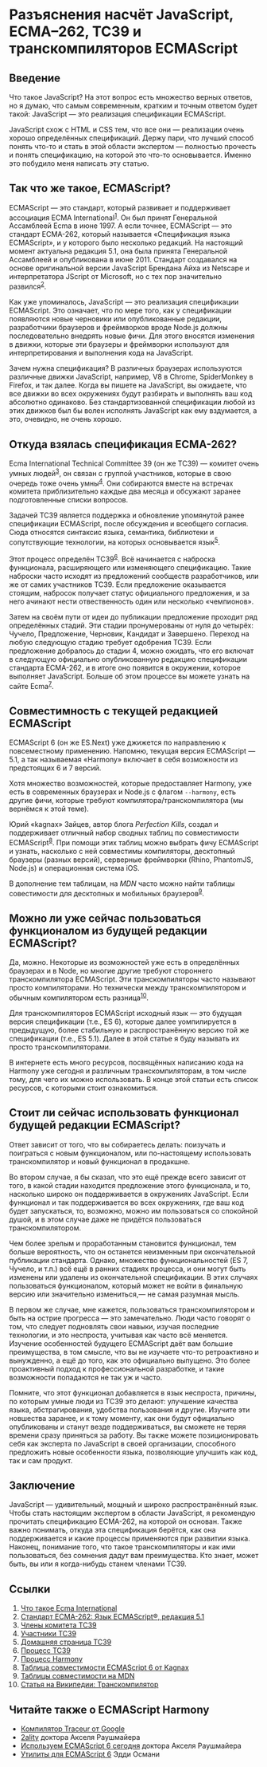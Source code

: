 # Разъяснения насчёт JavaScript, ECMA–262, TC39 и транскомпиляторов ECMAScript

## Введение

Что такое JavaScript? На этот вопрос есть множество верных ответов, но я думаю,
что самым современным, кратким и точным ответом будет такой: JavaScript — это
реализация спецификации ECMAScript.

JavaScript схож с HTML и CSS тем, что все они — реализации очень хорошо
определённых спецификаций. Держу пари, что лучший способ понять что-то и стать
в этой области экспертом — полностью прочесть и понять спецификацию, на
которой это что-то основывается. Именно это побудило меня написать эту статью.

## Так что же такое, ECMAScript?

ECMAScript — это стандарт, который развивает и поддерживает ассоциация ECMA
International<sup>[1][ref1]</sup>. Он был принят Генеральной Ассамблеей Ecma в
июне 1997. А если точнее, ECMAScript — это стандарт ECMA-262, который называется
«Спецификация языка ECMAScript», и у которого было несколько редакций.
На настоящий момент актуальна редакция 5.1, она была принята
Генеральной Ассамблеей и опубликована в июне 2011. Стандарт создавался на основе
оригинальной версии JavaScript Брендана Айха из Netscape и интерпретатора
JScript от Microsoft, но с тех пор значительно развился<sup>[2][ref2]</sup>.

Как уже упоминалось, JavaScript — это реализация спецификации ECMAScript.
Это означает, что по мере того, как у спецификации появляются новые черновики
или опубликованные редакции, разработчики браузеров и фреймворков вроде Node.js
должны последовательно внедрять новые фичи. Для этого вносятся изменения в
движки, которые эти браузеры и фреймворки используют для интерпретирования и
выполнения кода на JavaScript.

Зачем нужна спецификация? В различных браузерах используются различные движки
JavaScript, например, V8 в Chrome, SpiderMonkey в Firefox, и так далее.
Когда вы пишете на JavaScript, вы ожидаете, что все движки во всех окружениях
будут разбирать и выполнять ваш код абсолютно одинаково. Без стандартизованной
спецификации любой из этих движков был бы волен исполнять JavaScript как ему
вздумается, а это, очевидно, не очень хорошо.

## Откуда взялась cпецификация ECMA-262?

Ecma International Technical Committee 39 (он же TC39) — комитет очень умных
людей<sup>[3][ref3]</sup>, он связан с группой участников, которые в свою
очередь тоже очень умны<sup>[4][ref4]</sup>. Они собираются вместе на встречах
комитета приблизительно каждые два месяца и обсужают заранее подготовленные
списки вопросов.

Задачей TC39 является поддержка и обновление упомянутой ранее спецификации
ECMAScript, после обсуждения и всеобщего согласия. Сюда относятся синтаксис
языка, семантика, библиотеки и сопутствующие технологии, на которых основывается
язык<sup>[5][ref5]</sup>.

Этот процесс определён TC39<sup>[6][ref6]</sup>. Всё начинается с наброска
функционала, расширяющего или изменяющего спецификацию. Такие наброски часто
исходят из предложений сообществ разработчиков, или же от самих участников TC39.
Если предложение оказывается стоящим, набросок получает статус официального
предложения, и за него ачинают нести отвественность один или несколько
«чемпионов».

Затем на своём пути от идеи до публикации предложение проходит ряд определённых
стадий. Эти стадии пронумерованы от нуля до четырёх: Чучело, Предложение,
Черновик, Кандидат и Завершено. Переход на любую следующую стадию требует
одобрения TC39. Если предложение добралось до стадии 4, можно ожидать, что его
включат в следующую официально опубликованную редакцию спецификации стандарта
ECMA-262, и в итоге оно появится в окружении, которое выполняет JavaScript.
Больше об этом процессе вы можете узнать на сайте Ecma<sup>[7][ref7]</sup>.

## Совместимность с текущей редакцией ECMAScript

ECMAScript 6 (он же ES.Next) уже джижется по направлению к повсеместному
применению. Напомню, текущая версия ECMAScript — 5.1, а так называемая
«Harmony» включает в себя возможности из предстоящих 6 и 7 версий.

Хотя множество возможностей, которые предоставляет Harmony, уже есть в
современных браузерах и Node.js с флагом `--harmony`, есть другие фичи, которые
требуют компилятора/транскомпилятора (мы вернёмся к этой теме).

Юрий «kagnax» Зайцев, автор блога *Perfection Kills*, создал и поддерживает
отличный набор сводных таблиц по совместимости ECMAScript<sup>[8][ref8]</sup>.
При помощи этих таблиц можно выбрать фичу ECMAScript и узнать, насколько с ней
совместимы компиляторы, десктопный браузеры (разных версий), серверные
фреймворки (Rhino, PhantomJS, Node.js) и операционная система iOS.

В дополнение тем таблицам, на *MDN* часто можно найти таблицы совестимости для
десктопных и мобильных браузеров<sup>[9][ref9]</sup>.

## Можно ли уже сейчас пользоваться функционалом из будущей редакции ECMAScript?

Да, можно. Некоторые из возможностей уже есть в определённых браузерах и в Node,
но многие другие требуют стороннего транскомпилятора ECMAScript. Эти
транскомпиляторы часто называют просто компиляторами. Но технически между
транскомпилятором и обычным компилятором есть разница<sup>[10][ref10]</sup>.

Для транскомпиляторов ECMAScript исходный язык — это будущая версия спецификации
(т.е., ES 6), которые далее уомпилируется в предыдущую, более стабильную и
распространённую версию той же спецификации (т.е., ES 5.1). Далее в этой статье
я буду называть их просто транскомпиляторами.

В интернете есть много ресурсов, посвящённых написанию кода на Harmony уже
сегодня и различным транскомпиляторам, в том числе тому, для чего их можно
использовать. В конце этой статьи есть список ресурсов, с которыми стоит
ознакомиться.

## Стоит ли сейчас использовать функционал будущей редакции ECMAScript?

Ответ зависит от того, что вы собираетесь делать: поизучать и поиграться с новым
функционалом, или по-настоящему использовать транскомпилятор и новый функционал
в продакшне.

Во втором случае, я бы сказал, что это ещё прежде всего зависит от того, в
какой стадии находится предложение этого функционала, и то, насколько широко
он поддерживается в окружениях JavaScript. Если функционал и так поддерживается
во всех окружениях, где ваш код будет запускаться, то, возможно, можно им
пользоваться со спокойной душой, и в этом случае даже не придётся пользоваться
транскомпилятором.

Чем более зрелым и проработанным становится функционал, тем больше вероятность,
что он останется неизменным при окончательной публикации стандарта. Однако,
множество функциональностей (ES 7, Чучело, и т.п.) всё ещё в ранних стадиях
процесса, и они могут быть изменены или удалены из окончательной спецификации.
В этих случаях пользоваться функционалом, который может не войти в финальную
версию или значительно измениться,— не самая разумная мысль.

В первом же случае, мне кажется, пользоваться транскомпилятором и быть на острие
прогресса — это замечательно. Люди часто говорят о том, что следует подновлять
свои навыки, изучая последние технологии, и это неспроста, учитывая как часто
всё меняется. Изучение особенностей будущего ECMAScript даёт вам большие
преимущества, в том смысле, что вы не изучаете что-то ретроактивно и вынужденно,
а ещё до того, как это официально выпущено. Это более проактивный подход к
профессиональной разработке, и такие возможности попадаются не так уж и часто.

Помните, что этот функционал добавляется в язык неспроста, причины, по которым
умные люди из TC39 это делают: улучшение качества языка, абстрагирования,
удобства пользования и другие. Изучите эти новшества заранее, и к тому моменту,
как они будут официально опубликованы и станут везде поддерживаться, вы сможете
не теряя времени сразу приняться за работу. Вы также можете позиционировать
себя как эксперта по JavaScript в своей организации, способного предложить
новые особенности языка, позволяющие улучшить как код, так и сам продукт.

## Заключение

JavaScript — удивительный, мощный и широко распространённый язык. Чтобы стать
настоящим экспертом в области JavaScript, я рекомендую прочитать спецификацию
ECMA-262, на которой он основан. Также важно понимать, откуда эта
спецификация берётся, как она поддерживается и какие процессы применяются при
развитии языка. Наконец, понимание того, что такое транскомпиляторы и как ими
пользоваться, без сомнения дадут вам преимущества. Кто знает, может быть, вы
или я когда-нибудь станем членами TC39.

## Ссылки

1.  [Что такое Ecma International][ref1]
2.  [Стандарт ECMA-262: Язык ECMAScript®, редакция 5.1][ref2]
3.  [Члены комитета TC39][ref3]
4.  [Участники TC39][ref4]
5.  [Домашняя страница TC39][ref5]
6.  [Процесс TC39][ref6]
7.  [Процесс Harmony][ref7]
8.  [Таблица совместимости ECMAScript 6 от Kagnax][ref8]
9.  [Таблицы совместимости на MDN][ref9]
10. [Статья на Википедии: Транскомпилятор][ref10]

## Читайте также о ECMAScript Harmony

-   [Компилятор Traceur от Google][readmore1]
-   [2ality][readmore2] доктора Акселя Раушмайера
-   [Используем ECMAScript 6 сегодня][readmore3] доктора Акселя Раушмайера
-   [Утилиты для ECMAScript 6][readmore4] Эдди Османи


 [ref1]: http://www.ecma-international.org/memento/index.html "Что такое Ecma International"
 [ref2]: http://www.ecma-international.org/publications/files/ECMA-ST/Ecma-262.pdf "Стандарт ECMA-262: Язык ECMAScript®, редакция 5.1"
 [ref3]: https://github.com/orgs/tc39/people "Члены комитета TC39"
 [ref4]: http://tc39wiki.calculist.org/about/people/ "Участники TC39"
 [ref5]: http://ecma-international.org/memento/TC39.htm "Домашняя страница TC39"
 [ref6]: https://docs.google.com/document/d/1QbEE0BsO4lvl7NFTn5WXWeiEIBfaVUF7Dk0hpPpPDzU/edit "Процесс TC39"
 [ref7]: http://tc39wiki.calculist.org/about/harmony/ "Процесс Harmony"
 [ref8]: http://kangax.github.io/compat-table/es6/ "Таблица совместимости ECMAScript 6 от Kagnax"
 [ref9]: https://developer.mozilla.org/en-US/docs/MDN/Contribute/Howto/Compatibility_tables "Таблицы совместимости на MDN"
 [ref10]: http://en.wikipedia.org/wiki/Source-to-source_compiler "Статья на Википедии: Транскомпилятор"

 [readmore1]: https://github.com/google/traceur-compiler
 [readmore2]: http://www.2ality.com/
 [readmore3]: http://www.2ality.com/2014/08/es6-today.html
 [readmore4]: https://github.com/addyosmani/es6-tools